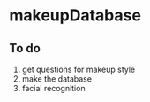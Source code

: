 # makeupDatabase

## To do 
1. get questions for makeup style
2. make the database
3. facial recognition
